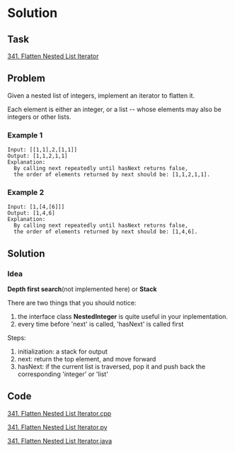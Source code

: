 # Solution

## Task

[341. Flatten Nested List Iterator](https://leetcode-cn.com/problems/flatten-nested-list-iterator/)

## Problem

Given a nested list of integers, implement an iterator to flatten it.

Each element is either an integer, or a list -- whose elements may also be integers or other lists.

### Example 1
```
Input: [[1,1],2,[1,1]]
Output: [1,1,2,1,1]
Explanation: 
  By calling next repeatedly until hasNext returns false, 
  the order of elements returned by next should be: [1,1,2,1,1].
```
### Example 2
```
Input: [1,[4,[6]]]
Output: [1,4,6]
Explanation: 
  By calling next repeatedly until hasNext returns false, 
  the order of elements returned by next should be: [1,4,6].  
```
## Solution

### Idea
**Depth first search**(not implemented here) or **Stack**

There are two things that you should notice:
  1. the interface class **NestedInteger** is quite useful in your inplementation.
  2. every time before 'next' is called, 'hasNext' is called first

Steps:
  1. initialization: a stack for output
  2. next: return the top element, and move forward
  3. hasNext: if the current list is traversed, pop it and push back the corresponding 'integer' or 'list'


## Code
[341. Flatten Nested List Iterator.cpp](https://github.com/0oTedo0/Leetcode-Exercises/blob/main/Daily%20Exercises/Mar%202021/2021-03-23%20:%20341.%20Flatten%20Nested%20List%20Iterator/341.%20Flatten%20Nested%20List%20Iterator.cpp)

[341. Flatten Nested List Iterator.py](https://github.com/0oTedo0/Leetcode-Exercises/blob/main/Daily%20Exercises/Mar%202021/2021-03-23%20:%20341.%20Flatten%20Nested%20List%20Iterator/341.%20Flatten%20Nested%20List%20Iterator.py)

[341. Flatten Nested List Iterator.java](https://github.com/0oTedo0/Leetcode-Exercises/blob/main/Daily%20Exercises/Mar%202021/2021-03-23%20:%20341.%20Flatten%20Nested%20List%20Iterator/341.%20Flatten%20Nested%20List%20Iterator.java)
